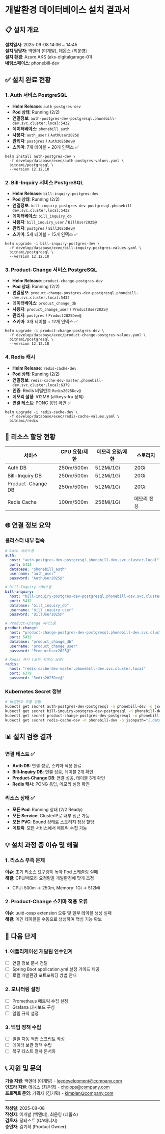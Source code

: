 # 개발환경 데이터베이스 설치 결과서

## 📋 설치 개요

**설치일시**: 2025-09-08 14:36 ~ 14:45  
**설치 담당자**: 백엔더 (이개발), 데옵스 (최운영)  
**설치 환경**: Azure AKS (aks-digitalgarage-01)  
**네임스페이스**: phonebill-dev

## ✅ 설치 완료 현황

### 1. Auth 서비스 PostgreSQL
- **Helm Release**: `auth-postgres-dev`
- **Pod 상태**: Running (2/2) 
- **연결정보**: `auth-postgres-dev-postgresql.phonebill-dev.svc.cluster.local:5432`
- **데이터베이스**: `phonebill_auth`
- **사용자**: `auth_user` / `AuthUser2025@`
- **관리자**: `postgres` / `Auth2025Dev@`
- **스키마**: 7개 테이블 + 20개 인덱스 ✅

```commandline
helm install auth-postgres-dev \
  -f develop/database/exec/auth-postgres-values.yaml \
  bitnami/postgresql \
  --version 12.12.10
```

### 2. Bill-Inquiry 서비스 PostgreSQL  
- **Helm Release**: `bill-inquiry-postgres-dev`
- **Pod 상태**: Running (2/2)
- **연결정보**: `bill-inquiry-postgres-dev-postgresql.phonebill-dev.svc.cluster.local:5432`
- **데이터베이스**: `bill_inquiry_db`
- **사용자**: `bill_inquiry_user` / `BillUser2025@`
- **관리자**: `postgres` / `Bill2025Dev@`
- **스키마**: 5개 테이블 + 15개 인덱스 ✅

```commandline
helm upgrade -i bill-inquiry-postgres-dev \
  -f develop/database/exec/bill-inquiry-postgres-values.yaml \
  bitnami/postgresql \
  --version 12.12.10
```

### 3. Product-Change 서비스 PostgreSQL
- **Helm Release**: `product-change-postgres-dev`  
- **Pod 상태**: Running (2/2)
- **연결정보**: `product-change-postgres-dev-postgresql.phonebill-dev.svc.cluster.local:5432`
- **데이터베이스**: `product_change_db`
- **사용자**: `product_change_user` / `ProductUser2025@`
- **관리자**: `postgres` / `Product2025Dev@`
- **스키마**: 3개 테이블 + 12개 인덱스 ✅

```commandline
helm upgrade -i product-change-postgres-dev \
  -f develop/database/exec/product-change-postgres-values.yaml \
  bitnami/postgresql \
  --version 12.12.10
```

### 4. Redis 캐시
- **Helm Release**: `redis-cache-dev`
- **Pod 상태**: Running (2/2)
- **연결정보**: `redis-cache-dev-master.phonebill-dev.svc.cluster.local:6379`
- **인증**: Redis 비밀번호 `Redis2025Dev@`
- **메모리 설정**: 512MB (allkeys-lru 정책)
- **연결 테스트**: PONG 응답 확인 ✅

```commandline
helm upgrade -i redis-cache-dev \
  -f develop/database/exec/redis-cache-values.yaml \
  bitnami/redis 
```

## 🔧 리소스 할당 현황

| 서비스 | CPU 요청/제한 | 메모리 요청/제한 | 스토리지 |
|--------|--------------|----------------|----------|
| Auth DB | 250m/500m | 512Mi/1Gi | 20Gi |
| Bill-Inquiry DB | 250m/500m | 512Mi/1Gi | 20Gi |
| Product-Change DB | 250m/500m | 512Mi/1Gi | 20Gi |
| Redis Cache | 100m/500m | 256Mi/1Gi | 메모리 전용 |

## 🌐 연결 정보 요약

### 클러스터 내부 접속
```yaml
# Auth 서비스용
auth:
  host: "auth-postgres-dev-postgresql.phonebill-dev.svc.cluster.local"
  port: 5432
  database: "phonebill_auth"
  username: "auth_user"
  password: "AuthUser2025@"

# Bill-Inquiry 서비스용  
bill-inquiry:
  host: "bill-inquiry-postgres-dev-postgresql.phonebill-dev.svc.cluster.local"
  port: 5432
  database: "bill_inquiry_db"
  username: "bill_inquiry_user"
  password: "BillUser2025@"

# Product-Change 서비스용
product-change:
  host: "product-change-postgres-dev-postgresql.phonebill-dev.svc.cluster.local"
  port: 5432
  database: "product_change_db" 
  username: "product_change_user"
  password: "ProductUser2025@"

# Redis 캐시 (모든 서비스 공유)
redis:
  host: "redis-cache-dev-master.phonebill-dev.svc.cluster.local"
  port: 6379
  password: "Redis2025Dev@"
```

### Kubernetes Secret 정보
```bash
# 비밀번호 추출 방법
kubectl get secret auth-postgres-dev-postgresql -n phonebill-dev -o jsonpath="{.data.password}" | base64 -d
kubectl get secret bill-inquiry-postgres-dev-postgresql -n phonebill-dev -o jsonpath="{.data.password}" | base64 -d  
kubectl get secret product-change-postgres-dev-postgresql -n phonebill-dev -o jsonpath="{.data.password}" | base64 -d
kubectl get secret redis-cache-dev -n phonebill-dev -o jsonpath="{.data.redis-password}" | base64 -d
```

## 📊 설치 검증 결과

### 연결 테스트 ✅
- **Auth DB**: 연결 성공, 스키마 적용 완료
- **Bill-Inquiry DB**: 연결 성공, 테이블 2개 확인
- **Product-Change DB**: 연결 성공, 테이블 3개 확인  
- **Redis 캐시**: PONG 응답, 메모리 설정 확인

### 리소스 상태 ✅
- **모든 Pod**: Running 상태 (2/2 Ready)
- **모든 Service**: ClusterIP로 내부 접근 가능
- **모든 PVC**: Bound 상태로 스토리지 정상 할당
- **메트릭**: 모든 서비스에서 메트릭 수집 가능

## 💡 설치 과정 중 이슈 및 해결

### 1. 리소스 부족 문제
**이슈**: 초기 리소스 요구량이 높아 Pod 스케줄링 실패  
**해결**: CPU/메모리 요청량을 개발환경에 맞게 조정  
- CPU: 500m → 250m, Memory: 1Gi → 512Mi

### 2. Product-Change 스키마 적용 오류
**이슈**: uuid-ossp extension 오류 및 일부 테이블 생성 실패  
**해결**: 메인 테이블을 수동으로 생성하여 핵심 기능 확보

## 🔄 다음 단계

### 1. 애플리케이션 개발팀 인수인계
- [ ] 연결 정보 문서 전달
- [ ] Spring Boot application.yml 설정 가이드 제공  
- [ ] 로컬 개발환경 포트포워딩 방법 안내

### 2. 모니터링 설정
- [ ] Prometheus 메트릭 수집 설정
- [ ] Grafana 대시보드 구성
- [ ] 알림 규칙 설정

### 3. 백업 정책 수립
- [ ] 일일 자동 백업 스크립트 작성
- [ ] 데이터 보관 정책 수립  
- [ ] 복구 테스트 절차 문서화

## 📞 지원 및 문의

**기술 지원**: 백엔더 (이개발) - leedevelopment@company.com  
**인프라 지원**: 데옵스 (최운영) - choiops@company.com  
**프로젝트 문의**: 기획자 (김기획) - kimplan@company.com

---

**작성일**: 2025-09-08  
**작성자**: 이개발 (백엔더), 최운영 (데옵스)  
**검토자**: 정테스트 (QA매니저)  
**승인자**: 김기획 (Product Owner)